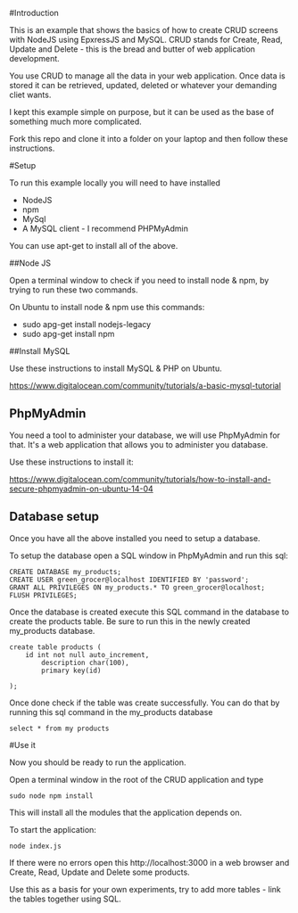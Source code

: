 #Introduction

This is an example that shows the basics of how to create CRUD screens with NodeJS using EpxressJS and MySQL. CRUD stands for Create, Read, Update and Delete - this is the bread and butter of web application development. 

You use CRUD to manage all the data in your web application. Once data is stored it can be retrieved, updated, deleted or whatever your demanding cliet wants.

I kept this example simple on purpose, but it can be used as the base of something much more complicated.

Fork this repo and clone it into a folder on your laptop and then follow these instructions.

#Setup

To run this example locally you will need to have installed
* NodeJS
* npm
* MySql
* A MySQL client - I recommend PHPMyAdmin

You can use apt-get to install all of the above.

##Node JS

Open a terminal window to check if you need to install node & npm, by trying to run these two commands.

On Ubuntu to install node & npm use this commands:
* sudo apg-get install nodejs-legacy
* sudo apg-get install npm

##Install MySQL

Use these instructions to install MySQL & PHP on Ubuntu.

https://www.digitalocean.com/community/tutorials/a-basic-mysql-tutorial

## PhpMyAdmin

You need a tool to administer your database, we will use PhpMyAdmin for that. It's a web application that allows you to administer you database.

Use these instructions to install it:

https://www.digitalocean.com/community/tutorials/how-to-install-and-secure-phpmyadmin-on-ubuntu-14-04

## Database setup

Once you have all the above installed you need to setup a database.

To setup the database open a SQL window in PhpMyAdmin and run this sql:

```
CREATE DATABASE my_products;
CREATE USER green_grocer@localhost IDENTIFIED BY 'password';
GRANT ALL PRIVILEGES ON my_products.* TO green_grocer@localhost;
FLUSH PRIVILEGES;
```


Once the database is created execute this SQL command in the database to create the products table. Be sure to run this in the newly created my_products database.

```
create table products (
	id int not null auto_increment,
        description char(100),
        primary key(id)
        
);
```

Once done check if the table was create successfully. You can do that by running this sql command in the my_products database

```
select * from my products
```

#Use it

Now you should be ready to run the application.

Open a terminal window in the root of the CRUD application and type

```sudo node npm install```

This will install all the modules that the application depends on.

To start the application:

``` node index.js  ```

If there were no errors open this http://localhost:3000 in a web browser and Create, Read, Update and Delete some products.

Use this as a basis for your own experiments, try to add more tables - link the tables together using SQL.
